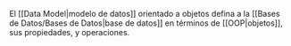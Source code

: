 El [[Data Model|modelo de datos]] orientado a objetos defina a la [[Bases de Datos/Bases de Datos|base de datos]] en términos de [[OOP|objetos]], sus propiedades, y operaciones. 